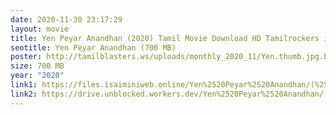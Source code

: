 ```yaml
---
date: 2020-11-30 23:17:29
layout: movie
title: Yen Peyar Anandhan (2020) Tamil Movie Download HD Tamilrockers in 700 MB
seotitle: Yen Peyar Anandhan (700 MB)
poster: http://tamilblasters.ws/uploads/monthly_2020_11/Yen.thumb.jpg.b1f02cbfbb29f3169bcb6b46a21cfd5f.jpg
size: 700 MB
year: "2020"
link1: https://files.isaiminiweb.online/Yen%2520Peyar%2520Anandhan/(%2520Telegram%2520%40isaiminidownload%2520)%2520-%2520Yen%2520Peyar%2520Anandhan%2520(2020)%2520Tamil%2520-%2520HQ%2520DVDScr%2520-%2520x264%2520-%2520MP3%2520-%2520700MB%2520-%2520HQ%2520Line%2520Audio.mkv?rootId=0AJtZkTkXLBuYUk9PVA
link2: https://drive.unblocked.workers.dev/Yen%2520Peyar%2520Anandhan/(%2520Telegram%2520%40isaiminidownload%2520)%2520-%2520Yen%2520Peyar%2520Anandhan%2520(2020)%2520Tamil%2520-%2520HQ%2520DVDScr%2520-%2520x264%2520-%2520MP3%2520-%2520700MB%2520-%2520HQ%2520Line%2520Audio.mkv?rootId=0AJtZkTkXLBuYUk9PVA
---
```

